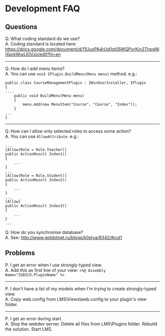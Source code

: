 # Development FAQ #

## Questions ##

Q. What coding standard do we use?<br />
A. Coding standard is located here: https://docs.google.com/document/d/11UuzPA4rUd1ot05WQPvrKin2ThpgNiiXprkWwLIOVJo/edit?hl=en


---


Q. How do I add menu items?<br />
A. You can use `void IPlugin.BuildMenu(Menu menu)` method. e.g.:
```
public class CourseManagementPlugin : IWindsorInstaller, IPlugin
{
....
    public void BuildMenu(Menu menu)
    {
        menu.Add(new MenuItem("Course", "Course", "Index"));
    }
...
}
```


---


Q. How can I allow only selected roles to access some action?<br />
A. You can use `AllowAttribute`. e.g.:
```
...
[Allow(Role = Role.Teacher)]
public ActionResult Index1()
{
    ...
}
...
[Allow(Role = Role.Student)]
public ActionResult Index2()
{
    ...
}
...
[Allow]
public ActionResult Index3()
{
    ...
}
...
```

Q. How do you synchronise database?<br />
A. See: http://www.gotdotnet.ru/blogs/k0stya/8342/#cut1

## Problems ##

P. I get an error when I use strongly-typed view.<br />
A. Add this as first line of your view: `<%@ Assembly Name="IUDICO.PluginName" %>`


---


P. I don't have a list of my models when I'm trying to create strongly-typed view.<br />
A. Copy web.config from LMS\Views\web.config to your plugin's view folder.


---


P. I get an error during start.<br />
A. Stop the webdev server. Delete all files from LMS\Plugins folder. Rebuild the solution. Start LMS.